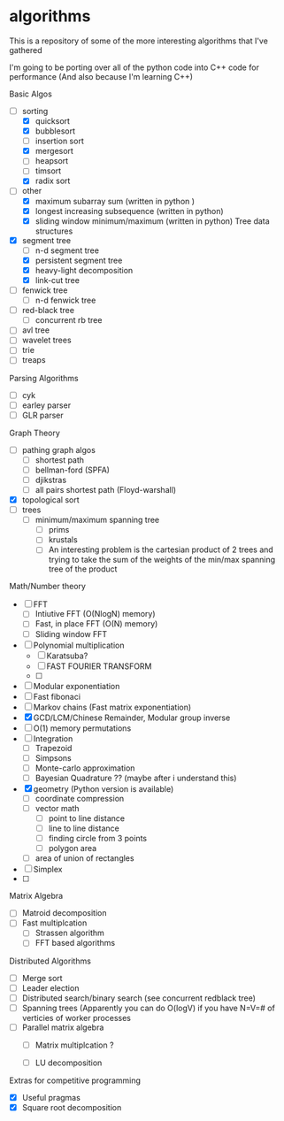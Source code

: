 # algorithms
This is a repository of some of the more interesting algorithms that I've gathered

I'm going to be porting over all of the python code into C++ code for performance
(And also because I'm learning C++)

Basic Algos
  - [ ] sorting
    - [x] quicksort
    - [x] bubblesort
    - [ ] insertion sort
    - [x] mergesort
    - [ ] heapsort
    - [ ] timsort
    - [x] radix sort
  
  - [ ] other
    - [x] maximum subarray sum (written in python )
    - [x] longest increasing subsequence (written in python)
    - [x] sliding window minimum/maximum (written in python)
Tree data structures
  - [x] segment tree
    - [ ] n-d segment tree
    - [x] persistent segment tree
    - [x] heavy-light decomposition
    - [x] link-cut tree
  - [ ] fenwick tree
    - [ ] n-d fenwick tree
  - [ ] red-black tree
      - [ ] concurrent rb tree
  - [ ] avl tree
  - [ ] wavelet trees
  - [ ] trie
  - [ ] treaps
  
Parsing Algorithms
  - [ ] cyk
  - [ ] earley parser
  - [ ] GLR parser
  
Graph Theory
  - [ ] pathing graph algos
    - [ ] shortest path
    - [ ] bellman-ford (SPFA)
    - [ ] djikstras
    - [ ] all pairs shortest path (Floyd-warshall)
  - [x] topological sort
  - [ ] trees
    - [ ] minimum/maximum spanning tree
      - [ ] prims
      - [ ] krustals
      - [ ] An interesting problem is the cartesian product of 2 trees and trying to take the sum of the weights of the min/max spanning tree of the product

Math/Number theory
  - [ ] FFT 
      - [ ] Intiutive FFT (O(NlogN) memory)
      - [ ] Fast, in place FFT (O(N) memory)
      - [ ] Sliding window FFT
  - [ ] Polynomial multiplication
      - [ ] Karatsuba?
      - [ ] FAST FOURIER TRANSFORM
      - [ ] 
  - [ ] Modular exponentiation
  - [ ] Fast fibonaci 
  - [ ] Markov chains (Fast matrix exponentiation)
  - [x] GCD/LCM/Chinese Remainder, Modular group inverse
  - [ ] O(1) memory permutations
  - [ ] Integration
      - [ ] Trapezoid
      - [ ] Simpsons
      - [ ] Monte-carlo approximation
      - [ ] Bayesian Quadrature ?? (maybe after i understand this)
  - [x] geometry (Python version is available)
    - [ ] coordinate compression
    - [ ] vector math
      - [ ] point to line distance
      - [ ] line to line distance
      - [ ] finding circle from 3 points
      - [ ] polygon area
    - [ ] area of union of rectangles
- [ ] Simplex
- [ ] 

  
Matrix Algebra
  - [ ] Matroid decomposition
  - [ ] Fast multiplcation
      - [ ] Strassen algorithm
      - [ ] FFT based algorithms

Distributed Algorithms
  - [ ] Merge sort
  - [ ] Leader election
  - [ ] Distributed search/binary search (see concurrent redblack tree)
  - [ ] Spanning trees (Apparently you can do O(logV) if you have N=V=\# of verticies of worker processes
  - [ ] Parallel matrix algebra
      - [ ] Matrix multiplcation ?
      - [ ] LU decomposition


Extras for competitive programming
  - [x] Useful pragmas
  - [x] Square root decomposition
